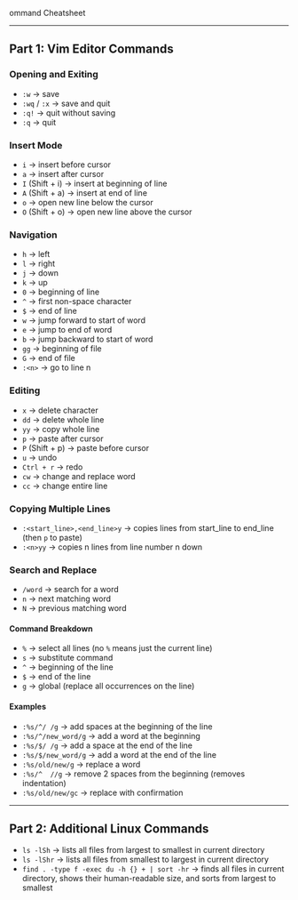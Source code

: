 ommand Cheatsheet

---

## Part 1: Vim Editor Commands

### Opening and Exiting
- `:w` → save  
- `:wq` / `:x` → save and quit  
- `:q!` → quit without saving  
- `:q` → quit  

### Insert Mode
- `i` → insert before cursor  
- `a` → insert after cursor  
- `I` (Shift + i) → insert at beginning of line  
- `A` (Shift + a) → insert at end of line  
- `o` → open new line below the cursor  
- `O` (Shift + o) → open new line above the cursor  

### Navigation
- `h` → left  
- `l` → right  
- `j` → down  
- `k` → up  
- `0` → beginning of line  
- `^` → first non-space character  
- `$` → end of line  
- `w` → jump forward to start of word  
- `e` → jump to end of word  
- `b` → jump backward to start of word  
- `gg` → beginning of file  
- `G` → end of file  
- `:<n>` → go to line n  

### Editing
- `x` → delete character  
- `dd` → delete whole line  
- `yy` → copy whole line  
- `p` → paste after cursor  
- `P` (Shift + p) → paste before cursor  
- `u` → undo  
- `Ctrl + r` → redo  
- `cw` → change and replace word  
- `cc` → change entire line  

### Copying Multiple Lines
- `:<start_line>,<end_line>y` → copies lines from start_line to end_line (then `p` to paste)  
- `:<n>yy` → copies n lines from line number n down  

### Search and Replace
- `/word` → search for a word  
- `n` → next matching word  
- `N` → previous matching word  

#### Command Breakdown
- `%` → select all lines (no `%` means just the current line)  
- `s` → substitute command  
- `^` → beginning of the line  
- `$` → end of the line  
- `g` → global (replace all occurrences on the line)  

#### Examples
- `:%s/^/ /g` → add spaces at the beginning of the line  
- `:%s/^/new_word/g` → add a word at the beginning  
- `:%s/$/ /g` → add a space at the end of the line  
- `:%s/$/new_word/g` → add a word at the end of the line  
- `:%s/old/new/g` → replace a word  
- `:%s/^  //g` → remove 2 spaces from the beginning (removes indentation)  
- `:%s/old/new/gc` → replace with confirmation  

---

## Part 2: Additional Linux Commands

- `ls -lSh` → lists all files from largest to smallest in current directory  
- `ls -lShr` → lists all files from smallest to largest in current directory  
- `find . -type f -exec du -h {} + | sort -hr` → finds all files in current directory, shows their human-readable size, and sorts from largest to smallest  

